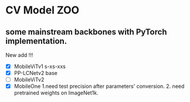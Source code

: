 # CV Model ZOO
## some mainstream backbones with PyTorch implementation.

New add !!!
- [x] MobileViTv1 s-xs-xxs 
- [x] PP-LCNetv2 base
- [ ] MobileViTv2
- [x] MobileOne 1.need test precision after parameters' conversion. 2. need pretrained weights on ImageNet1k.